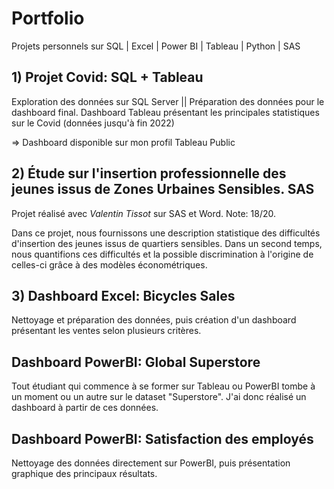 # Portfolio

Projets personnels sur SQL | Excel | Power BI | Tableau | Python | SAS


## 1) Projet Covid: SQL + Tableau

Exploration des données sur SQL Server  || Préparation des données pour le dashboard final. 
Dashboard Tableau présentant les principales statistiques sur le Covid (données jusqu'à fin 2022)

=> Dashboard disponible sur mon profil Tableau Public

## 2) Étude sur l'insertion professionnelle des jeunes issus de Zones Urbaines Sensibles. SAS

Projet réalisé avec _Valentin Tissot_ sur SAS et Word. Note: 18/20.

Dans ce projet, nous fournissons une description statistique des difficultés d'insertion des jeunes issus de quartiers sensibles. 
Dans un second temps, nous quantifions ces difficultés et la possible discrimination à l'origine de celles-ci grâce à des modèles économétriques.

## 3) Dashboard Excel: Bicycles Sales

Nettoyage et préparation des données, puis création d'un dashboard présentant les ventes selon plusieurs critères.


## Dashboard PowerBI: Global Superstore

Tout étudiant qui commence à se former sur Tableau ou PowerBI tombe à un moment ou un autre sur le dataset "Superstore".
J'ai donc réalisé un dashboard à partir de ces données.



## Dashboard PowerBI: Satisfaction des employés

Nettoyage des données directement sur PowerBI, puis présentation graphique des principaux résultats.



